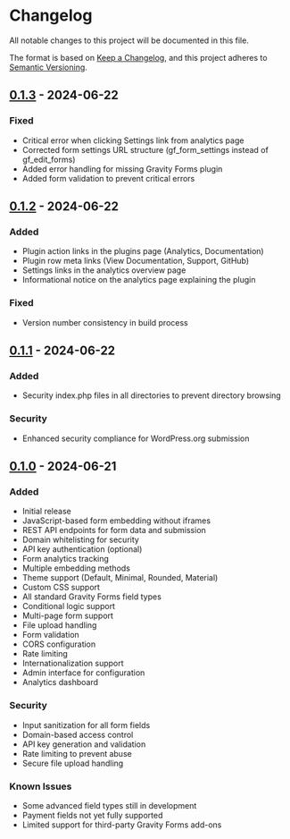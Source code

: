 # Changelog

All notable changes to this project will be documented in this file.

The format is based on [Keep a Changelog](https://keepachangelog.com/en/1.0.0/),
and this project adheres to [Semantic Versioning](https://semver.org/spec/v2.0.0.html).

## [0.1.3] - 2024-06-22

### Fixed
- Critical error when clicking Settings link from analytics page
- Corrected form settings URL structure (gf_form_settings instead of gf_edit_forms)
- Added error handling for missing Gravity Forms plugin
- Added form validation to prevent critical errors

## [0.1.2] - 2024-06-22

### Added
- Plugin action links in the plugins page (Analytics, Documentation)
- Plugin row meta links (View Documentation, Support, GitHub)
- Settings links in the analytics overview page
- Informational notice on the analytics page explaining the plugin

### Fixed
- Version number consistency in build process

## [0.1.1] - 2024-06-22

### Added
- Security index.php files in all directories to prevent directory browsing

### Security
- Enhanced security compliance for WordPress.org submission

## [0.1.0] - 2024-06-21

### Added
- Initial release
- JavaScript-based form embedding without iframes
- REST API endpoints for form data and submission
- Domain whitelisting for security
- API key authentication (optional)
- Form analytics tracking
- Multiple embedding methods
- Theme support (Default, Minimal, Rounded, Material)
- Custom CSS support
- All standard Gravity Forms field types
- Conditional logic support
- Multi-page form support
- File upload handling
- Form validation
- CORS configuration
- Rate limiting
- Internationalization support
- Admin interface for configuration
- Analytics dashboard

### Security
- Input sanitization for all form fields
- Domain-based access control
- API key generation and validation
- Rate limiting to prevent abuse
- Secure file upload handling

### Known Issues
- Some advanced field types still in development
- Payment fields not yet fully supported
- Limited support for third-party Gravity Forms add-ons

[0.1.3]: https://github.com/jezweb/js-gravity-forms-embed/compare/v0.1.2...v0.1.3
[0.1.2]: https://github.com/jezweb/js-gravity-forms-embed/compare/v0.1.1...v0.1.2
[0.1.1]: https://github.com/jezweb/js-gravity-forms-embed/compare/v0.1.0...v0.1.1
[0.1.0]: https://github.com/jezweb/js-gravity-forms-embed/releases/tag/v0.1.0